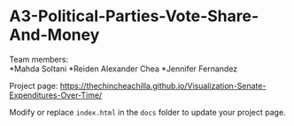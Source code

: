 
# A3-Political-Parties-Vote-Share-And-Money
Team members:  
*Mahda Soltani
*Reiden Alexander Chea 
*Jennifer Fernandez

Project page: https://thechincheachilla.github.io/Visualization-Senate-Expenditures-Over-Time/

Modify or replace `index.html` in the `docs` folder to update your project page.
